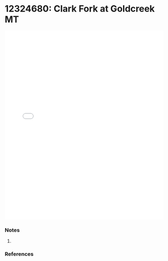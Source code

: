 # 12324680: Clark Fork at Goldcreek MT

<iframe src="/_static/stations/12324680_fdc.html" width="100%" height="600" frameborder="0"></iframe>

### Notes
1. 

### References

